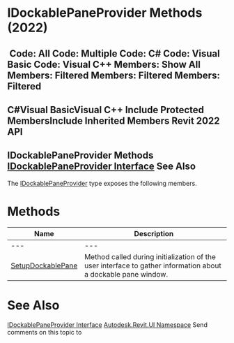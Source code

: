 # IDockablePaneProvider Methods (2022)

﻿
 Code: All Code: Multiple Code: C# Code: Visual Basic Code: Visual C++  Members: Show All Members: Filtered Members: Filtered Members: Filtered   
---  
C#Visual BasicVisual C++
Include Protected MembersInclude Inherited Members
Revit 2022 API  
---  
IDockablePaneProvider Methods  
[IDockablePaneProvider Interface](cde36571-ccf1-f628-9e34-6a720388d348.md "IDockablePaneProvider Interface") See Also  
---  
The [IDockablePaneProvider](cde36571-ccf1-f628-9e34-6a720388d348.md "IDockablePaneProvider Interface") type exposes the following members.
# Methods
| Name | Description |
| --- | --- |
| --- | --- | --- |
| [SetupDockablePane](c0b6c6b7-6827-a788-1f19-e02ed3423db9.md "SetupDockablePane Method") | Method called during initialization of the user interface to gather information about a dockable pane window. |

# See Also
[IDockablePaneProvider Interface](cde36571-ccf1-f628-9e34-6a720388d348.md "IDockablePaneProvider Interface")
[Autodesk.Revit.UI Namespace](e86fd90a-8957-02a6-da7f-ced248966e3e.md "Autodesk.Revit.UI Namespace")
Send comments on this topic to 
